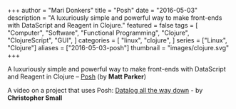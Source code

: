 +++
author = "Mari Donkers"
title = "Posh"
date = "2016-05-03"
description = "A luxuriously simple and powerful way to make front-ends with DataScript and Reagent in Clojure."
featured = false
tags = [
    "Computer",
    "Software",
    "Functional Programming",
    "Clojure",
    "ClojureScript",
    "GUI",
]
categories = [
    "linux",
    "clojure",
]
series = ["Linux", "Clojure"]
aliases = ["2016-05-03-posh"]
thumbnail = "images/clojure.svg"
+++

A luxuriously simple and powerful way to make front-ends with DataScript and Reagent in Clojure – [Posh](https://github.com/mpdairy/posh) (by **Matt Parker**)

A video on a project that uses Posh: [Datalog all the way down](https://youtu.be/aI0zVzzoK_E) - by **Christopher Small**
